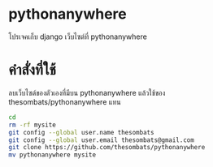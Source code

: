 # pythonanywhere
โปรเจคเก็บ django เว็บไซต์ที่ pythonanywhere


# คำสั่งที่ใช้

ลบเว็บไซต์ของตัวเองที่มีบน pythonanywhere แล้วใช้ของ thesombats/pythonanywhere แทน

```sh
cd
rm -rf mysite
git config --global user.name thesombats
git config --global user.email thesombats@gmail.com
git clone https://github.com/thesombats/pythonanywhere
mv pythonanywhere mysite
```
